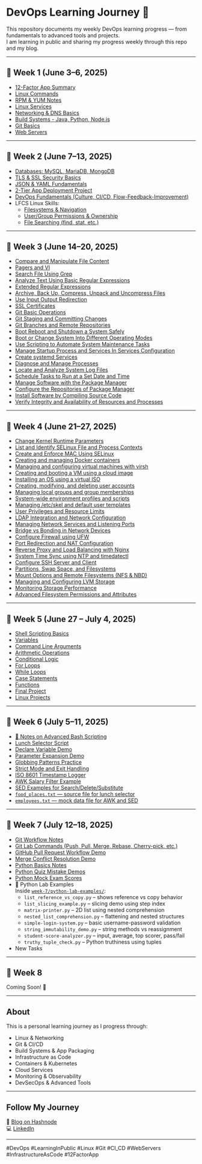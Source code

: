 # DevOps Learning Journey 🚀

This repository documents my weekly DevOps learning progress — from fundamentals to advanced tools and projects.  
I am learning in public and sharing my progress weekly through this repo and my blog.

---

## 📅 Week 1 (June 3–6, 2025)

- [12-Factor App Summary](week-1/12-factor-app-summary.md)
- [Linux Commands](week-1/linux-commands.md)
- [RPM & YUM Notes](week-1/rpm-yum-notes.md)
- [Linux Services](week-1/linux-services.md)
- [Networking & DNS Basics](week-1/networking-dns-basics.md)
- [Build Systems - Java, Python, Node.js](week-1/build-systems-java-python-node.md)
- [Git Basics](week-1/git-basics.md)
- [Web Servers](week-1/web-servers.md)

---

## 📅 Week 2 (June 7–13, 2025)
- [Databases: MySQL, MariaDB, MongoDB](week-2/databases.md)
- [TLS & SSL Security Basics](week-2/tls-ssl.md)
- [JSON & YAML Fundamentals](week-2/json-yaml-basic.md)
- [2-Tier App Deployment Project](week-2/2-tier-deployment.md)
- [DevOps Fundamentals (Culture, CI/CD, Flow-Feedback-Improvement)](week-2/devops-fundamentals.md)
- LFCS Linux Skills:
  - [Filesystems & Navigation](week-2/filesystems-and-navigation.md)
  - [User/Group Permissions & Ownership](week-2/user-groups-perms-ownership.md)
  - [File Searching (find, stat, etc.)](week-2/file-searching.md)

---

## 📅 Week 3 (June 14–20, 2025)
- [Compare and Manipulate File Content](week-3/comparing-manipulating-files.md)
- [Pagers and VI](week-3/pagers-vi.md)
- [Search File Using Grep](week-3/grep.md)
- [Analyze Text Using Basic Regular Expressions](week-3/basic-regex.md)
- [Extended Regular Expressions](week-3/extended-regex.md)
- [Archive, Back Up, Compress, Unpack and Uncompress Files](week-3/archive-compress-backup.md)
- [Use Input Output Redirection](week-3/input-output-redirection.md)
- [SSL Certificates](week-3/ssl-certificates.md)
- [Git Basic Operations](week-3/git-basics.md)
- [Git Staging and Committing Changes](week-3/git-staging-committing.md)
- [Git Branches and Remote Repositories](week-3/git-branches-remote-repositories.md)
- [Boot Reboot and Shutdown a System Safely](week-3/boot-reboot-shutdown.md)
- [Boot or Change System Into Different Operating Modes](week-3/operating-modes.md)
- [Use Scripting to Automate System Maintenance Tasks](week-3/scripting-to-automate.md)
- [Manage Startup Process and Services In Services Configuration](week-3/startup-process-services.md)
- [Create systemd Services](week-3/systemd-services.md)
- [Diagnose and Manage Processes](week-3/diagnose-manage-processes.md)
- [Locate and Analyze System Log Files](week-3/system-log-files.md)
- [Schedule Tasks to Run at a Set Date and Time](week-3/schedule-tasks.md)
- [Manage Software with the Package Manager](week-3/package-manager.md)
- [Configure the Repositories of Package Manager](week-3/configure-package-manager.md)
- [Install Software by Compiling Source Code](week-3/compiling-source-code.md)
- [Verify Integrity and Availability of Resources and Processes](week-3/verify-integrity-availability.md)
  
---
## 📅 Week 4 (June 21–27, 2025)

- [Change Kernel Runtime Parameters](week-4/kernel-parameters.md)
- [List and Identify SELinux File and Process Contexts](week-4/selinux-contexts.md)
- [Create and Enforce MAC Using SELinux](week-4/selinux-mac-enforcement.md)
- [Creating and managing Docker containers](week-4/containers.md)
- [Managing and configuring virtual machines with virsh](week-4/vms-basics.md)
- [Creating and booting a VM using a cloud image](week-4/vms-installation.md)
- [Installing an OS using a virtual ISO](week-4/vms-install-from-iso.md)
- [Creating, modifying, and deleting user accounts](week-4/user-management.md)
- [Managing local groups and group memberships](week-4/group-management.md)
- [System-wide environment profiles and scripts](week-4/env-management.md)
- [Managing /etc/skel and default user templates](week-4/template-env.md)
- [User Privileges and Resource Limits](week-4/user-privileges-resource-limits.md)
- [LDAP Integration and Network Configuration](week-4/ldap-network-config.md)
- [Managing Network Services and Listening Ports](week-4/network-services.md)
- [Bridge vs Bonding in Network Devices](week-4/bridge-vs-bonding.md)
- [Configure Firewall using UFW](week-4/firewall-ufw.md)
- [Port Redirection and NAT Configuration](week-4/port-redirection-nat.md)
- [Reverse Proxy and Load Balancing with Nginx](week-4/nginx-reverseproxy-loadbalancer.md)
- [System Time Sync using NTP and timedatectl](week-4/htp-time-sync.md)
- [Configure SSH Server and Client](week-4/ssh-server-client.md)
- [Partitions, Swap Space, and Filesystems](week-4/partitions-and-filesystems.md)
- [Mount Options and Remote Filesystems (NFS & NBD)](week-4/mount-options-and-remote-fs.md)
- [Managing and Configuring LVM Storage](week-4/lvm-storage.md)
- [Monitoring Storage Performance](week-4/storage-monitoring.md)
- [Advanced Filesystem Permissions and Attributes](week-4/advanced-fs-permissions.md)

---

## 📅 Week 5 (June 27 – July 4, 2025)

- [Shell Scripting Basics](week-5/basics)
- [Variables](week-5/variables)
- [Command Line Arguments](week-5/command-line-arguments)
- [Arithmetic Operations](week-5/arithmethic-operations)
- [Conditional Logic](week-5/conditional-logic)
- [For Loops](week-5/for-loops)
- [While Loops](week-5/while-loops)
- [Case Statements](week-5/case-statements)
- [Functions](week-5/functions)
- [Final Project](week-5/final-project)
- [Linux Projects](https://github.com/Anandhu97461/linux-projects)

---

## 📅 Week 6 (July 5–11, 2025)
- [📝 Notes on Advanced Bash Scripting](week-6/notes.md)
- [Lunch Selector Script](week-6/lunch_selector.sh)
- [Declare Variable Demo](week-6/declare_demo.sh)
- [Parameter Expansion Demo](week-6/parameter_expansion.sh)
- [Globbing Patterns Practice](week-6/globbing_patterns.sh)
- [Strict Mode and Exit Handling](week-6/strict_mode_demo.sh)
- [ISO 8601 Timestamp Logger](week-6/timestamp_logger.sh)
- [AWK Salary Filter Example](week-6/awk_salary_filter.sh)
- [SED Examples for Search/Delete/Substitute](week-6/sed_examples.sh)
- [`food_places.txt` — source file for lunch selector](week-6/food_places.txt)  
- [`employees.txt` — mock data file for AWK and SED](week-6/employees.txt)

---

## 📅 Week 7 (July 12–18, 2025)

- [Git Workflow Notes](week-7/git-workflow-notes.md)
- [Git Lab Commands (Push, Pull, Merge, Rebase, Cherry-pick, etc.)](week-7/git-lab-commands.md)
- [GitHub Pull Request Workflow Demo](week-7/git-pr-workflow-demo.md)
- [Merge Conflict Resolution Demo](week-7/merge-conflict-demo.txt)
- [Python Basics Notes](week-7/python-notes.md)
- [Python Quiz Mistake Demos](week-7/python-quiz-fails-demo.py)
- [Python Mock Exam Scores](week-7/python-mock-exam-scores.md)
- 🔁 Python Lab Examples  
  Inside [`week-7/python-lab-examples/`](week-7/python-lab-examples/):  
    - `list_reference_vs_copy.py` – shows reference vs copy behavior  
    - `list_slicing_example.py` – slicing demo using step index  
    - `matrix-printer.py` – 2D list using nested comprehension  
    - `nested_list_comprehension.py` – flattening and nested structures  
    - `simple-login-system.py` – basic username-password validation  
    - `string_immutability_demo.py` – string methods vs reassignment  
    - `student-score-analyzer.py` – input, average, top scorer, pass/fail  
    - `truthy_tuple_check.py` – Python truthiness using tuples
- New Tasks

---

## 📅 Week 8
Coming Soon! 🚀

---


## About

This is a personal learning journey as I progress through:
- Linux & Networking
- Git & CI/CD
- Build Systems & App Packaging
- Infrastructure as Code
- Containers & Kubernetes
- Cloud Services
- Monitoring & Observability
- DevSecOps & Advanced Tools

---

## Follow My Journey

📗 [Blog on Hashnode](https://logs-of-devops.hashnode.dev/)  
💻 [LinkedIn](https://www.linkedin.com/in/anandhu-p-a-307771369/)

---

#DevOps #LearningInPublic #Linux #Git #CI_CD #WebServers #InfrastructureAsCode #12FactorApp
